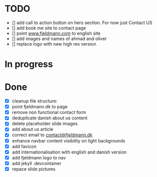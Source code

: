 # TODO

- [] add call to action button on hero section. For now just Contact US 
- [] add book me site to contact page
- [] point www.fjeldmann.com to english site
- [] add images and names of ahmad and oliver
- [] replace logo with new high res version

# In progress

# Done
- [x] cleanup file structure:
- [x] point fjeldmann.dk to page 
- [x] remove non functional contact form  
- [x] deduplicate danish about us content
- [x] delete placeholder slide images
- [x] add about us article
- [x] correct email to contact@fjeldmann.dk
- [x] enhance navbar content visibility on light backgrounds
- [x] add favicon
- [x] add internationalisation with english and danish version
- [x] add fjeldmann logo to nav
- [x] add jekyll .devcontainer 
- [x] repace slide pictures  